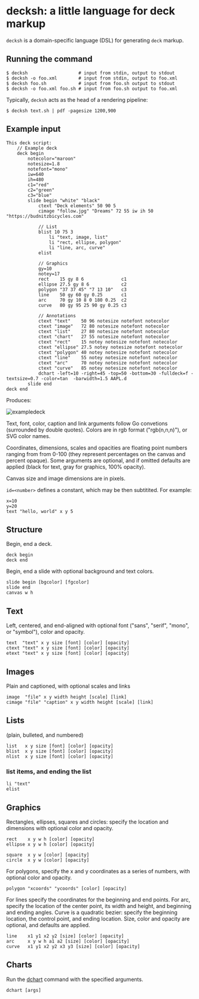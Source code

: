 # decksh: a little language for deck markup

```decksh``` is a domain-specific language (DSL) for generating ```deck``` markup.

## Running the command

	$ decksh                   # input from stdin, output to stdout
	$ decksh -o foo.xml        # input from stdin, output to foo.xml
	$ decksh foo.sh            # input from foo.sh output to stdout
	$ decksh -o foo.xml foo.sh # input from foo.sh output to foo.xml
	
Typically, ```decksh``` acts as the head of a rendering pipeline:

	$ decksh text.sh | pdf -pagesize 1200,900 

## Example input

	This deck script:
		// Example deck
		deck begin
			notecolor="maroon"
			notesize=1.8
			notefont="mono"
			iw=640
			ih=480
			c1="red"
			c2="green"
			c3="blue"
			slide begin "white" "black"
				ctext "Deck elements" 50 90 5
				cimage "follow.jpg" "Dreams" 72 55 iw ih 50 "https://budnitzbicycles.com"

				// List
				blist 10 75 3
					li "text, image, list"
					li "rect, ellipse, polygon"
					li "line, arc, curve"
				elist

				// Graphics
				gy=10
				notey=17
				rect    15 gy 8 6              c1
				ellipse 27.5 gy 8 6            c2
				polygon "37 37 45" "7 13 10"   c3
				line    50 gy 60 gy 0.25       c1
				arc     70 gy 10 8 0 180 0.25  c2
				curve   80 gy 95 25 90 gy 0.25 c3

				// Annotations
				ctext "text"	50 96 notesize notefont notecolor
				ctext "image"	72 80 notesize notefont notecolor
				ctext "list"	27 80 notesize notefont notecolor
				ctext "chart"	27 55 notesize notefont notecolor
				ctext "rect"	15 notey notesize notefont notecolor
				ctext "ellipse"	27.5 notey notesize notefont notecolor
				ctext "polygon"	40 notey notesize notefont notecolor
				ctext "line"	55 notey notesize notefont notecolor
				ctext "arc"		70 notey notesize notefont notecolor
				ctext "curve"	85 notey notesize notefont notecolor
				dchart -left=10 -right=45 -top=50 -bottom=30 -fulldeck=f -textsize=0.7 -color=tan  -barwidth=1.5 AAPL.d  
			slide end
	deck end

	
Produces:

![exampledeck](exampledeck.png)
	
Text, font, color, caption and link arguments follow Go convetions (surrounded by double quotes).
Colors are in rgb format ("rgb(n,n,n)"), or SVG color names.

Coordinates, dimensions, scales and opacities are floating point numbers ranging from from 0-100 
(they represent percentages on the canvas and percent opaque).  Some arguments are optional, and if omitted defaults are applied (black for text, gray for graphics, 100% opacity).

Canvas size and image dimensions are in pixels.

```id=<number>``` defines a constant, which may be then subtitited. For example:

	x=10
	y=20
	text "hello, world" x y 5


## Structure

Begin, end a deck.

	deck begin
	deck end
	
Begin, end a slide with optional background and text colors.

	slide begin [bgcolor] [fgcolor]
	slide end
	canvas w h
	
## Text 

Left, centered, and end-aligned with optional font ("sans", "serif", "mono", or "symbol"), color and opacity.

	text  "text" x y size [font] [color] [opacity]
	ctext "text" x y size [font] [color] [opacity]
	etext "text" x y size [font] [color] [opacity]
	
## Images 

Plain and captioned, with optional scales and links

	image  "file" x y width height [scale] [link]
	cimage "file" "caption" x y width height [scale] [link]
	
## Lists 
(plain, bulleted, and numbered)
	
	list   x y size [font] [color] [opacity]
	blist  x y size [font] [color] [opacity]
	nlist  x y size [font] [color] [opacity]

### list items, and ending the list

	li "text"
	elist
	
## Graphics

Rectangles, ellipses, squares and circles: specify the location and dimensions with optional color and opacity.

	rect    x y w h [color] [opacity]
	ellipse x y w h [color] [opacity]

	square  x y w [color] [opacity]
	circle  x y w [color] [opacity]

For polygons, specify the x and y coordinates as a series of numbers, with optional color and opacity.
	
	polygon "xcoords" "ycoords" [color] [opacity]

For lines specify the coordinates for the beginning and end points. For arc, specify the location of the center point, its width and height, and beginning and ending angles.
Curve is a quadratic bezier: specify the beginning location, the control point, and ending location.  Size, color and opacity are optional, and defaults are applied.

	line    x1 y1 x2 y2 [size] [color] [opacity]
	arc     x y w h a1 a2 [size] [color] [opacity]
	curve   x1 y1 x2 y2 x3 y3 [size] [color] [opacity]

## Charts

Run the [dchart](https://github.com/ajstarks/deck/blob/master/cmd/dchart/README.md) command with the specified arguments.

	dchart [args]

